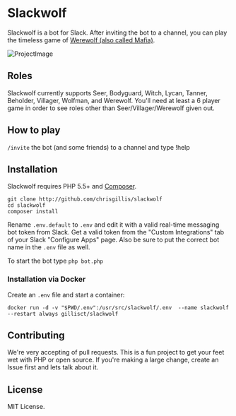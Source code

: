 # Slackwolf
Slackwolf is a bot for Slack. After inviting the bot to a channel, you can play the timeless game of [Werewolf (also called Mafia)](https://en.wikipedia.org/wiki/Mafia_(party_game)).

![ProjectImage](http://i.imgur.com/0Kwd8oe.png)

## Roles
Slackwolf currently supports Seer, Bodyguard, Witch, Lycan, Tanner, Beholder, Villager, Wolfman, and Werewolf. You'll need at least a 6 player game in order to see roles other than Seer/Villager/Werewolf given out.

## How to play
`/invite` the bot (and some friends) to a channel and type !help

## Installation
Slackwolf requires PHP 5.5+ and [Composer](https://getcomposer.org/).

```
git clone http://github.com/chrisgillis/slackwolf
cd slackwolf
composer install
```

Rename `.env.default` to `.env` and edit it with a valid real-time messaging bot token from Slack. Get a valid token from the "Custom Integrations" tab of your Slack "Configure Apps" page. Also be sure to put the correct bot name in the `.env` file as well.

To start the bot type `php bot.php`

### Installation via Docker
Create an `.env` file and start a container:
```
docker run -d -v "$PWD/.env":/usr/src/slackwolf/.env  --name slackwolf --restart always gillisct/slackwolf
```

## Contributing

We're very accepting of pull requests. This is a fun project to get your feet wet with PHP or open source. If you're making a large change, create an Issue first and lets talk about it.

## License

MIT License.
